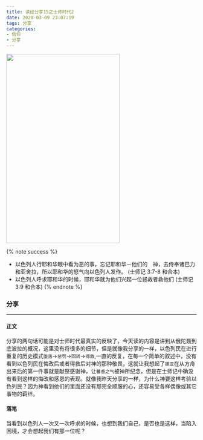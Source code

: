 ```yaml
---
title: 读经分享15之士师时代2
date: 2020-03-09 23:07:19
tags: 分享
categories:
- 信仰
- 分享
---
```

<img src="https://blog-1257711631.cos.ap-nanjing.myqcloud.com/markdownpic/20200308230825.png" width=300 height=500>

{% note success %}
* 以色列人行耶和华眼中看为恶的事，忘记耶和华－他们的　神，去侍奉诸巴力和亚舍拉，所以耶和华的怒气向以色列人发作。
                                                (士师记 3:7-8 和合本)
* 以色列人呼求耶和华的时候，耶和华就为他们兴起一位拯救者救他们
                                                (士师记 3:9 和合本)
{% endnote %}

### 分享
***

#### 正文

分享的两句话可能是对士师时代最真实的反映了，今天读的内容是讲到从俄陀聂到底波拉的概况，这里没有将很多的细节，但是就像我分享的一样，以色列民在进行重复的历史模式`堕落`->`惩罚`->`回转`->`得救`,一直的反复，在每一个简单的叙述中，没有看到以色列民在悔改后或者得救后对神的那种敬畏，这就让我想起了`挪亚`在从方舟出来后的第一件事就是献祭感谢神，让`馨香之气`被神所纪念，但是在士师记中确没有看到这样的悔改和感恩的表现。就像我昨天分享的一样，为什么神要这样考验以色列民？因为神看到他们的里面还没有那完全顺服的心，还容易受各样偶像或其它事物的羁绊。

#### 落笔

当看到以色列人一次又一次呼求的时候，也想到我们自己，是否也是这样，当陷入困境，才会想起我们有那一位呢？
